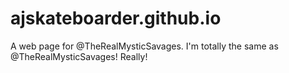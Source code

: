 # ajskateboarder.github.io
A web page for @TheRealMysticSavages. I'm totally the same as @TheRealMysticSavages! Really!
